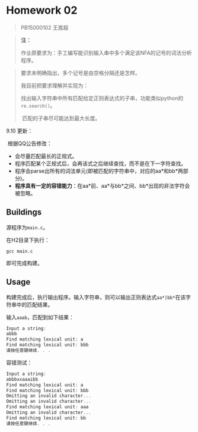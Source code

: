 # Homework 02

> PB15000102 王嵩超

> **注：**
>
> 作业原要求为：手工编写能识别输入串中多个满足该NFA的记号的词法分析程序。

> 要求未明确指出，多个记号是由空格分隔还是怎样。
>
> 我目前把要求理解并实现为：
>
> ​        找出输入字符串中所有匹配给定正则表达式的子串，功能类似python的`re.search()`。
>
> ​        匹配的子串尽可能达到最大长度。

9.10 更新：

​    根据QQ公告修改：

- 会尽量匹配最长的正规式。
- 程序匹配某个正规式后，会再该式之后继续查找，而不是在下一字符查找。
- 程序会parse出所有的词法单元(即被匹配的字符串中，对应的aa\*和bb\*两部分)。
- **程序具有一定的容错能力**：在aa\*前、aa\*与bb\*之间、bb\*出现的非法字符会被忽略。

## Buildings

源程序为`main.c`。

在H2目录下执行：

```
gcc main.c
```

即可完成构建。

## Usage

构建完成后，执行输出程序。输入字符串，则可以输出正则表达式`aa*|bb*`在该字符串中的匹配结果。

输入`aaab`，匹配到如下结果：

```powershell
Input a string:
abbb
Find matching lexical unit: a
Find matching lexical unit: bbb
请按任意键继续. . .
```

容错测试：

```powershell
Input a string:
abbbxxaaaibb
Find matching lexical unit: a
Find matching lexical unit: bbb
Omitting an invalid character...
Omitting an invalid character...
Find matching lexical unit: aaa
Omitting an invalid character...
Find matching lexical unit: bb
请按任意键继续. . .
```

